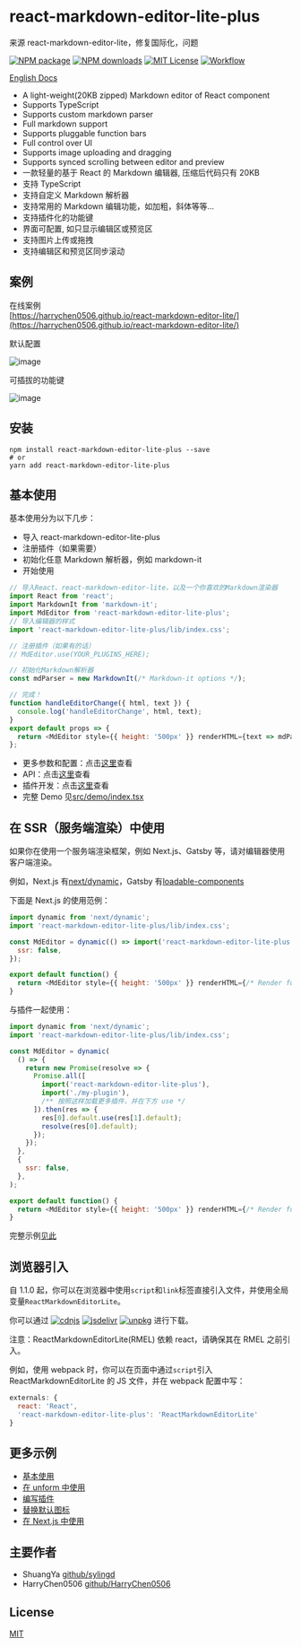# react-markdown-editor-lite-plus

来源 react-markdown-editor-lite，修复国际化，问题

[![NPM package][npm-version-image]][npm-url]
[![NPM downloads][npm-downloads-image]][npm-url]
[![MIT License][license-image]][license-url]
[![Workflow][workflow-image]][workflow-url]

[English Docs](README.md)

- A light-weight(20KB zipped) Markdown editor of React component
- Supports TypeScript
- Supports custom markdown parser
- Full markdown support
- Supports pluggable function bars
- Full control over UI
- Supports image uploading and dragging
- Supports synced scrolling between editor and preview
- 一款轻量的基于 React 的 Markdown 编辑器, 压缩后代码只有 20KB
- 支持 TypeScript
- 支持自定义 Markdown 解析器
- 支持常用的 Markdown 编辑功能，如加粗，斜体等等...
- 支持插件化的功能键
- 界面可配置, 如只显示编辑区或预览区
- 支持图片上传或拖拽
- 支持编辑区和预览区同步滚动

## 案例

在线案例 <br>[https://harrychen0506.github.io/react-markdown-editor-lite/](https://harrychen0506.github.io/react-markdown-editor-lite/)

默认配置

![image](https://github.com//HarryChen0506/react-markdown-editor-lite/blob/master/image/react-markdown-editor-lite-v1.0.0.PNG?raw=true)

可插拔的功能键

![image](https://github.com//HarryChen0506/react-markdown-editor-lite/blob/master/image/react-markdown-editor-lite-v1.0.0-plugins.PNG?raw=true)

## 安装

```shell
npm install react-markdown-editor-lite-plus --save
# or
yarn add react-markdown-editor-lite-plus
```

## 基本使用

基本使用分为以下几步：

- 导入 react-markdown-editor-lite-plus
- 注册插件（如果需要）
- 初始化任意 Markdown 解析器，例如 markdown-it
- 开始使用

```js
// 导入React、react-markdown-editor-lite，以及一个你喜欢的Markdown渲染器
import React from 'react';
import MarkdownIt from 'markdown-it';
import MdEditor from 'react-markdown-editor-lite-plus';
// 导入编辑器的样式
import 'react-markdown-editor-lite-plus/lib/index.css';

// 注册插件（如果有的话）
// MdEditor.use(YOUR_PLUGINS_HERE);

// 初始化Markdown解析器
const mdParser = new MarkdownIt(/* Markdown-it options */);

// 完成！
function handleEditorChange({ html, text }) {
  console.log('handleEditorChange', html, text);
}
export default props => {
  return <MdEditor style={{ height: '500px' }} renderHTML={text => mdParser.render(text)} onChange={handleEditorChange} />;
};
```

- 更多参数和配置：点击[这里](./docs/configure.zh-CN.md)查看
- API：点击[这里](./docs/api.zh-CN.md)查看
- 插件开发：点击[这里](./docs/plugin.zh-CN.md)查看
- 完整 Demo 见[src/demo/index.tsx](https://github.com/HarryChen0506/react-markdown-editor-lite/blob/master/src/demo/index.tsx)

## 在 SSR（服务端渲染）中使用

如果你在使用一个服务端渲染框架，例如 Next.js、Gatsby 等，请对编辑器使用客户端渲染。

例如，Next.js 有[next/dynamic](https://nextjs.org/docs/advanced-features/dynamic-import)，Gatsby 有[loadable-components](https://www.gatsbyjs.org/docs/using-client-side-only-packages/#workaround-3-load-client-side-dependent-components-with-loadable-components)

下面是 Next.js 的使用范例：

```js
import dynamic from 'next/dynamic';
import 'react-markdown-editor-lite-plus/lib/index.css';

const MdEditor = dynamic(() => import('react-markdown-editor-lite-plus'), {
  ssr: false,
});

export default function() {
  return <MdEditor style={{ height: '500px' }} renderHTML={/* Render function */} />;
}
```

与插件一起使用：

```js
import dynamic from 'next/dynamic';
import 'react-markdown-editor-lite-plus/lib/index.css';

const MdEditor = dynamic(
  () => {
    return new Promise(resolve => {
      Promise.all([
        import('react-markdown-editor-lite-plus'),
        import('./my-plugin'),
        /** 按照这样加载更多插件，并在下方 use */
      ]).then(res => {
        res[0].default.use(res[1].default);
        resolve(res[0].default);
      });
    });
  },
  {
    ssr: false,
  },
);

export default function() {
  return <MdEditor style={{ height: '500px' }} renderHTML={/* Render function */} />;
}
```

完整示例[见此](https://codesandbox.io/s/next-js-80bne)

## 浏览器引入

自 1.1.0 起，你可以在浏览器中使用`script`和`link`标签直接引入文件，并使用全局变量`ReactMarkdownEditorLite`。

你可以通过 [![cdnjs][cdnjs-image]][cdnjs-url] [![jsdelivr][jsdelivr-image]][jsdelivr-url] [![unpkg][unpkg-image]][unpkg-url] 进行下载。

注意：ReactMarkdownEditorLite(RMEL) 依赖 react，请确保其在 RMEL 之前引入。

例如，使用 webpack 时，你可以在页面中通过`script`引入 ReactMarkdownEditorLite 的 JS 文件，并在 webpack 配置中写：

```js
externals: {
  react: 'React',
  'react-markdown-editor-lite-plus': 'ReactMarkdownEditorLite'
}
```

## 更多示例

- [基本使用](https://codesandbox.io/s/rmel-demo-ref-in-function-component-u04gb)
- [在 unform 中使用](https://codesandbox.io/s/rmel-demo-with-unform-qx34y)
- [编写插件](https://codesandbox.io/s/rmel-demo-write-plugin-p82fc)
- [替换默认图标](https://codesandbox.io/s/rmel-demo-replace-icon-pl1n3)
- [在 Next.js 中使用](https://codesandbox.io/s/next-js-80bne)

## 主要作者

- ShuangYa [github/sylingd](https://github.com/sylingd)
- HarryChen0506 [github/HarryChen0506](https://github.com/HarryChen0506)

## License

[MIT](https://github.com/HarryChen0506/react-markdown-editor-lite/blob/master/LICENSE)

[npm-version-image]: https://img.shields.io/npm/v/react-markdown-editor-lite.svg
[npm-downloads-image]: https://img.shields.io/npm/dm/react-markdown-editor-lite.svg?style=flat
[npm-url]: https://www.npmjs.com/package/react-markdown-editor-lite
[workflow-image]: https://img.shields.io/github/workflow/status/HarryChen0506/react-markdown-editor-lite/main
[workflow-url]: https://github.com/HarryChen0506/react-markdown-editor-lite/actions?query=workflow%3Amain
[license-image]: https://img.shields.io/badge/license-MIT-blue.svg?style=flat
[license-url]: LICENSE
[jsdelivr-image]: https://img.shields.io/jsdelivr/npm/hm/react-markdown-editor-lite
[jsdelivr-url]: https://www.jsdelivr.com/package/npm/react-markdown-editor-lite?path=lib
[cdnjs-image]: https://img.shields.io/cdnjs/v/react-markdown-editor-lite?style=flat
[cdnjs-url]: https://cdnjs.com/libraries/react-markdown-editor-lite
[unpkg-image]: https://img.shields.io/npm/v/react-markdown-editor-lite?label=unpkg&style=flat
[unpkg-url]: https://unpkg.com/browse/react-markdown-editor-lite/lib/
